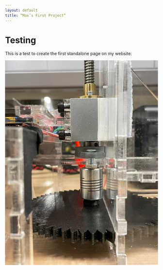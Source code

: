 ```yaml
---
layout: default
title: “Max’s First Project”
---
```


# Testing

This is a test to create the first standalone page on my website.

![Magnetometer data collection platform](images/IMG_3834.jpeg)




<model-viewer src="https://github.com/google/model-viewer/blob/master/packages/shared-assets/models/Astronaut.glb" shadow-intensity="1" camera-controls></model-viewer>
